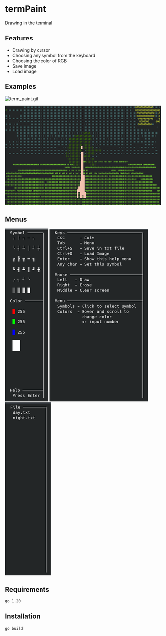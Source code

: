 # termPaint
Drawing in the terminal

## Features
- Drawing by cursor
- Choosing any symbol from the keyboard
- Choosing the color of RGB
- Save image
- Load image

## Examples

![term_paint.gif](screenshots/term_paint.gif)

![2023-07-09_12-02.png](screenshots/2023-07-09_12-02.png)

## Menus

![menu.png](screenshots/menu.png)   ![helpMenu.png](screenshots/helpMenu.png)   ![file.png](screenshots/file.png)


## Requirements
```agsl
go 1.20
```

## Installation
```bash
go build
```